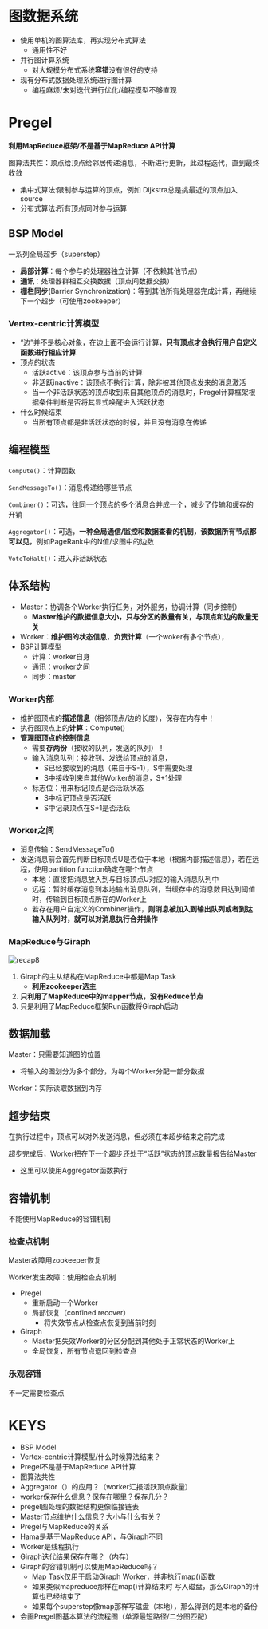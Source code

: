 
# 图数据系统

- 使用单机的图算法库，再实现分布式算法
  - 通用性不好
- 并行图计算系统
  - 对大规模分布式系统**容错**没有很好的支持
- 现有分布式数据处理系统进行图计算
  - 编程麻烦/未对迭代进行优化/编程模型不够直观

# Pregel

**利用MapReduce框架/不是基于MapReduce API计算**

图算法共性：顶点给顶点给邻居传递消息，不断进行更新，此过程迭代，直到最终收敛

- 集中式算法:限制参与运算的顶点，例如 Dijkstra总是挑最近的顶点加入source
- 分布式算法:所有顶点同时参与运算

## BSP Model

一系列全局超步（superstep）

- **局部计算**：每个参与的处理器独立计算（不依赖其他节点）
- **通讯**：处理器群相互交换数据（顶点间数据交换）
- **栅栏同步**(Barrier Synchronization)：等到其他所有处理器完成计算，再继续下一个超步（可使用zookeeper）

### Vertex-centric计算模型

- “边”并不是核心对象，在边上面不会运行计算，**只有顶点才会执行用户自定义函数进行相应计算**
- 顶点的状态
  - 活跃active：该顶点参与当前的计算
  - 非活跃inactive：该顶点不执行计算，除非被其他顶点发来的消息激活
  - 当一个非活跃状态的顶点收到来自其他顶点的消息时，Pregel计算框架根据条件判断是否将其显式唤醒进入活跃状态
- 什么时候结束
  - 当所有顶点都是非活跃状态的时候，并且没有消息在传递

## 编程模型

`Compute()`：计算函数

`SendMessageTo()`：消息传递给哪些节点

`Combiner()`：可选，往同一个顶点的多个消息合并成一个，减少了传输和缓存的开销

`Aggregator()`：可选，**一种全局通信/监控和数据查看的机制，该数据所有节点都可以见**，例如PageRank中的N值/求图中的边数

`VoteToHalt()`：进入非活跃状态

## 体系结构

- Master：协调各个Worker执行任务，对外服务，协调计算（同步控制）
  - **Master维护的数据信息大小，只与分区的数量有关，与顶点和边的数量无关**
- Worker：**维护图的状态信息**，**负责计算**（一个woker有多个节点），
- BSP计算模型
  - 计算：worker自身
  - 通讯：worker之间
  - 同步：master

### Worker内部

- 维护图顶点的**描述信息**（相邻顶点/边的长度），保存在内存中！
- 执行图顶点上的**计算**：Compute()
- **管理图顶点的控制信息**
  - 需要**存两份**（接收的队列，发送的队列）！
  - 输入消息队列：接收到、发送给顶点的消息，
    - S已经接收到的消息（来自于S-1），S中需要处理
    - S中接收到来自其他Worker的消息，S+1处理
  - 标志位：用来标记顶点是否活跃状态
    - S中标记顶点是否活跃
    - S中记录顶点在S+1是否活跃

### Worker之间

- 消息传输：SendMessageTo()
- 发送消息前会首先判断目标顶点U是否位于本地（根据内部描述信息），若在远程，使用partition function确定在哪个节点
  - 本地：直接把消息放入到与目标顶点U对应的输入消息队列中
  - 远程：暂时缓存消息到本地输出消息队列，当缓存中的消息数目达到阈值时，传输到目标顶点所在的Worker上
  - 若存在用户自定义的Combiner操作，**则消息被加入到输出队列或者到达输入队列时，就可以对消息执行合并操作**

### MapReduce与Giraph

![recap8](/images/recap8.png)

1. Giraph的主从结构在MapReduce中都是Map Task
   - **利用zookeeper选主**
2. **只利用了MapReduce中的mapper节点，没有Reduce节点**
3. 只是利用了MapReduce框架Run函数将Giraph启动

## 数据加载

Master：只需要知道图的位置

- 将输入的图划分为多个部分，为每个Worker分配一部分数据

Worker：实际读取数据到内存

## 超步结束

在执行过程中，顶点可以对外发送消息，但必须在本超步结束之前完成

超步完成后，Worker把在下一个超步还处于“活跃”状态的顶点数量报告给Master

- 这里可以使用Aggregator函数执行

## 容错机制

不能使用MapReduce的容错机制

### 检查点机制

Master故障用zookeeper恢复

Worker发生故障：使用检查点机制

- Pregel
  - 重新启动一个Worker
  - 局部恢复（confined recover）
    - 将失效节点从检查点恢复到当前时刻
- Giraph
  - Master把失效Worker的分区分配到其他处于正常状态的Worker上
  - 全局恢复，所有节点退回到检查点

### 乐观容错

不一定需要检查点

# KEYS

- BSP Model
- Vertex-centric计算模型/什么时候算法结束？
- Pregel不是基于MapReduce API计算
- 图算法共性
- Aggregator（）的应用？（worker汇报活跃顶点数量）
- worker保存什么信息？保存在哪里？保存几分？
- pregel图处理的数据结构更像临接链表
- Master节点维护什么信息？大小与什么有关？
- Pregel与MapReduce的关系
- Hama是基于MapReduce API，与Giraph不同
- Worker是线程执行
- Giraph迭代结果保存在哪？（内存）
- Giraph的容错机制可以使用MapReduce吗？
  - Map Task仅用于启动Giraph Worker，并非执行map()函数 
  - 如果类似mapreduce那样在map()计算结束时 写入磁盘，那么Giraph的计算也已经结束了 
  - 如果每个superstep像map那样写磁盘（本地），那么得到的是本地的备份
- 会画Pregel图基本算法的流程图（单源最短路径/二分图匹配）